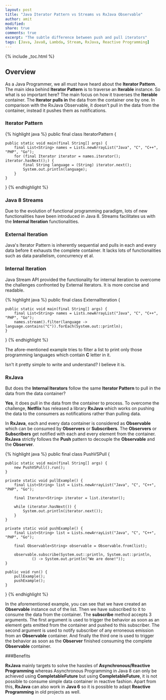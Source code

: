 ```yaml
---
layout: post
title: "Java Iterator Pattern vs Streams vs RxJava Observable"
author: amit
modified:
share: true
comments: true
excerpt: "The subtle difference between push and pull iterators"
tags: [Java, Java8, Lambda, Stream, RxJava, Reactive Programming]
---
```


{% include _toc.html %}

## Overview

As a Java Programmer, we all must have heard about the **Iterator Pattern**. The main idea behind **Iterator Pattern** is to traverse an **Iterable** instance. So what is so important here? The main focus on how it traverses the **Iterable** container. The **Iterator** **pulls in** the data from the container one by one. In comparison with the RxJava Observable, it doesn't pull in the data from the container, instead it pushes them as notifications.

### Iterator Pattern

{% highlight java %}
public final class IteratorPattern {

	public static void main(final String[] args) {
		final List<String> names = Lists.newArrayList("Java", "C", "C++", "PHP", "Go");
		for (final Iterator iterator = names.iterator(); iterator.hasNext();) {
			final String language = (String) iterator.next();
			System.out.println(language);
		}
	}

}
{% endhighlight %}

### Java 8 Streams

Due to the evolution of functional programming paradigm, lots of new functionalities have been introduced in Java 8. Streams facilitates us with the **Internal Iteration** functionalities.

### External Iteration

Java's Iterator Pattern is inherently sequential and pulls in each and every data before it exhausts the complete container. It lacks lots of functionalities such as data parallelism, concurrency et al.

### Internal Iteration

Java Stream API provided the functionality for internal iteration to overcome the challenges confronted by External Iterators. It is more concise and readable.

{% highlight java %}
public final class ExternalIteration {

	public static void main(final String[] args) {
		final List<String> names = Lists.newArrayList("Java", "C", "C++", "PHP", "Go");
		names.stream().filter(language -> language.contains("C")).forEach(System.out::println);
	}

}
{% endhighlight %}

The afore-mentioned example tries to filter a list to print only those programming languages which contain **C** letter in it.

Isn't it pretty simple to write and understand? I believe it is.

### RxJava

But does the **Internal Iterators** follow the same **Iterator Pattern** to pull in the data from the data container?

**Yes**, it does pull in the data from the container to process. To overcome the challenge, **Netflix** has released a library **RxJava** which works on pushing the data to the consumers as notifications rather than pulling data.

In **RxJava**, each and every data container is considered as **Observable** which can be consumed by **Observers** or **Subscribers**. The **Observers** or **Subscribers** get notified with each and every element from the container. **RxJava** strictly follows the **Push** pattern to decouple the **Observable** and the **Observer**.

{% highlight java %}
public final class PushVSPull {

	public static void main(final String[] args) {
		new PushVSPull().run();
	}

	private static void pullExample() {
		final List<String> list = Lists.newArrayList("Java", "C", "C++", "PHP", "Go");

		final Iterator<String> iterator = list.iterator();

		while (iterator.hasNext()) {
			System.out.println(iterator.next());
		}
	}

	private static void pushExample() {
		final List<String> list = Lists.newArrayList("Java", "C", "C++", "PHP", "Go");

		final Observable<String> observable = Observable.from(list);

		observable.subscribe(System.out::println, System.out::println,
				() -> System.out.println("We are done!"));
	}

	public void run() {
		pullExample();
		pushExample();
	}
}
{% endhighlight %}

In the aforementioned example, you can see that we have created an **Observable** instance out of the list. Then we have subscribed to it to consume the data from the container. The **subscribe** method accepts 3 arguments. The first argument is used to trigger the behavior as soon as an element gets emitted from the container and pushed to this subscriber. The second argument is used to notify subscriber of any erroneous emission from an **Observable** container. And finally the third one is used to trigger the behavior as soon as the **Observer** finished consuming the complete **Observable** container.

###Benefits

**RxJava** mainly targets to solve the hassles of **Asynchronous/Reactive Programming** whereas Asynchronous Programming in Java 8 can only be achieved using **CompletableFuture** but using **CompletableFuture**, it is not possible to consume simple data container in reactive fashion. Apart from this, **RxJava** can also work in **Java 6** so it is possible to adapt **Reactive Programming** in old projects as well.
